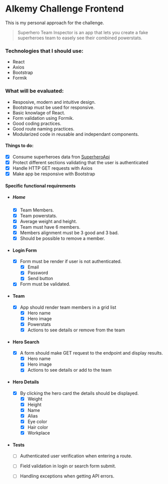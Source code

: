 # Alkemy Challenge Frontend

This is my personal approach for the challenge.

> Superhero Team Inspector is an app that lets you create a fake superheroes team to easely see their combined powerstats.

### Technologies that I should use:

- React
- Axios
- Bootstrap
- Formik

### What will be evaluated:

- Resposive, modern and intuitive design.
- Bootstrap must be used for responsive.
- Basic knowlage of React.
- Form validation using Formik.
- Good coding practices.
- Good route naming practices.
- Modularized code in reusable and independant components.

#### Things to do:

- [x] Consume superheroes data fron [SuperheroApi](https://superheroapi.com/)
- [x] Protect different sections validating that the user is authenticated
- [x] Handle HTTP GET requests with Axios
- [x] Make app be responsive with Bootstrap

#### Specific functional requirements
* ##### Home
  * [x] Team Members.
  * [x] Team powerstats.
  * [x] Average weight and height.
  * [x] Team must have 6 members.
  * [x] Members alignment must be 3 good and 3 bad.
  * [x] Should be possible to remove a member.
* #### Login Form
  * [x] Form must be render if user is not authenticated.
    * [x] Email
    * [x] Password
    * [x] Send button
  * [x] Form must be validated.
* #### Team
  * [x] App should render team members in a grid list
    * [x] Hero name
    * [x] Hero image
    * [x] Powerstats
    * [x] Actions to see details or remove from the team
* #### Hero Search
  * [x] A form should make GET request to the endpoint and display results.
    * [x] Hero name
    * [x] Hero image
    * [x] Actions to see details or add to the team
* #### Hero Details
  * [x] By clicking the hero card the details should be displayed.
    * [x] Weight
    * [x] Height
    * [x] Name
    * [x] Alias
    * [x] Eye color
    * [x] Hair color
    * [x] Workplace
* #### Tests
  * [ ] Authenticated user verification when entering a route.
  * [ ] Field validation in login or search form submit.
  * [ ] Handling exceptions when getting API errors.

 